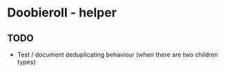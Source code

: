 # Doobieroll - helper


## TODO

- Test / document deduplicating behaviour (when there are two children types)

